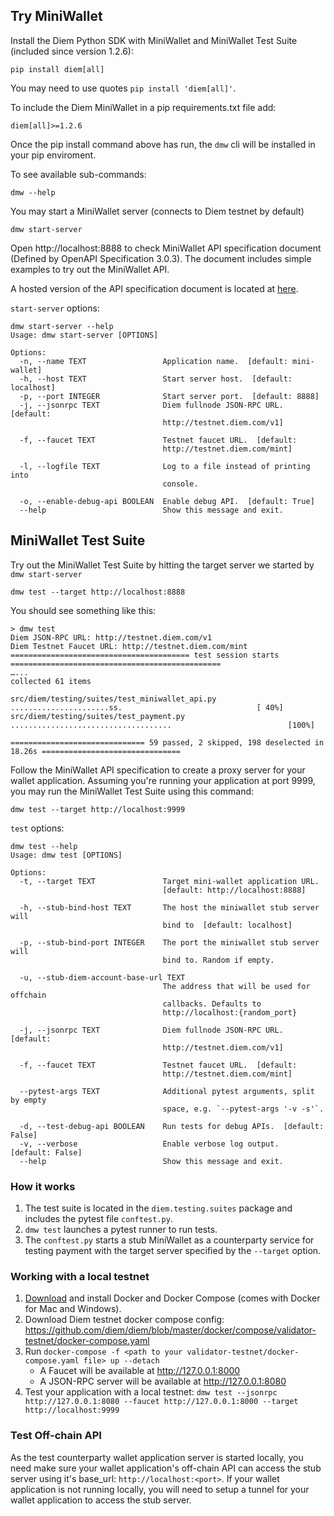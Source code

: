 ## Try MiniWallet

Install the Diem Python SDK with MiniWallet and MiniWallet Test Suite (included since version 1.2.6):
```
pip install diem[all]
```
You may need to use quotes `pip install 'diem[all]'`.

To include the Diem MiniWallet in a pip requirements.txt file add:
```
diem[all]>=1.2.6
```


Once the pip install command above has run, the `dmw` cli will be installed in your pip enviroment.

To see available sub-commands:
```
dmw --help
```

You may start a MiniWallet server (connects to Diem testnet by default)
```
dmw start-server
```

Open http://localhost:8888 to check MiniWallet API specification document (Defined by OpenAPI Specification 3.0.3).
The document includes simple examples to try out the MiniWallet API.

A hosted version of the API specification document is located at [here](https://diem.github.io/client-sdk-python/mini-wallet-api-spec.html).

`start-server` options:

```
dmw start-server --help
Usage: dmw start-server [OPTIONS]

Options:
  -n, --name TEXT                 Application name.  [default: mini-wallet]
  -h, --host TEXT                 Start server host.  [default: localhost]
  -p, --port INTEGER              Start server port.  [default: 8888]
  -j, --jsonrpc TEXT              Diem fullnode JSON-RPC URL.  [default:
                                  http://testnet.diem.com/v1]

  -f, --faucet TEXT               Testnet faucet URL.  [default:
                                  http://testnet.diem.com/mint]

  -l, --logfile TEXT              Log to a file instead of printing into
                                  console.

  -o, --enable-debug-api BOOLEAN  Enable debug API.  [default: True]
  --help                          Show this message and exit.
```


## MiniWallet Test Suite

Try out the MiniWallet Test Suite by hitting the target server we started by `dmw start-server`
```
dmw test --target http://localhost:8888
```
You should see something like this:

```
> dmw test
Diem JSON-RPC URL: http://testnet.diem.com/v1
Diem Testnet Faucet URL: http://testnet.diem.com/mint
======================================== test session starts ===============================================
…...
collected 61 items

src/diem/testing/suites/test_miniwallet_api.py ......................ss.                              [ 40%]
src/diem/testing/suites/test_payment.py ....................................                          [100%]

============================== 59 passed, 2 skipped, 198 deselected in 18.26s ===============================
```

Follow the MiniWallet API specification to create a proxy server for your wallet application.
Assuming you're running your application at port 9999, you may run the MiniWallet Test Suite using this command:
```
dmw test --target http://localhost:9999
```

`test` options:
```
dmw test --help
Usage: dmw test [OPTIONS]

Options:
  -t, --target TEXT               Target mini-wallet application URL.
                                  [default: http://localhost:8888]

  -h, --stub-bind-host TEXT       The host the miniwallet stub server will
                                  bind to  [default: localhost]

  -p, --stub-bind-port INTEGER    The port the miniwallet stub server will
                                  bind to. Random if empty.

  -u, --stub-diem-account-base-url TEXT
                                  The address that will be used for offchain
                                  callbacks. Defaults to
                                  http://localhost:{random_port}

  -j, --jsonrpc TEXT              Diem fullnode JSON-RPC URL.  [default:
                                  http://testnet.diem.com/v1]

  -f, --faucet TEXT               Testnet faucet URL.  [default:
                                  http://testnet.diem.com/mint]

  --pytest-args TEXT              Additional pytest arguments, split by empty
                                  space, e.g. `--pytest-args '-v -s'`.

  -d, --test-debug-api BOOLEAN    Run tests for debug APIs.  [default: False]
  -v, --verbose                   Enable verbose log output.  [default: False]
  --help                          Show this message and exit.
```

### How it works

1. The test suite is located in the `diem.testing.suites` package and includes the pytest file `conftest.py`.
2. `dmw test` launches a pytest runner to run tests.
3. The `conftest.py` starts a stub MiniWallet as a counterparty service for testing payment with the target server specified by the `--target` option.


### Working with a local testnet

1. [Download](https://docs.docker.com/get-docker/) and install Docker and Docker Compose (comes with Docker for Mac and Windows).
2. Download Diem testnet docker compose config: https://github.com/diem/diem/blob/master/docker/compose/validator-testnet/docker-compose.yaml
3. Run `docker-compose -f <path to your validator-testnet/docker-compose.yaml file> up --detach`
   * A Faucet will be available at http://127.0.0.1:8000
   * A JSON-RPC server will be available at http://127.0.0.1:8080
4. Test your application with a local testnet: `dmw test --jsonrpc http://127.0.0.1:8080 --faucet http://127.0.0.1:8000 --target http://localhost:9999`

### Test Off-chain API

As the test counterparty wallet application server is started locally, you need make sure your wallet application's off-chain API can access the stub server using it's base_url: `http://localhost:<port>`.
If your wallet application is not running locally, you will need to setup a tunnel for your wallet application to access the stub server.
